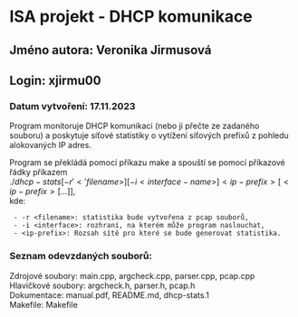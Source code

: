 # ISA projekt - DHCP komunikace

## Jméno autora: Veronika Jirmusová
## Login: xjirmu00
### Datum vytvoření: 17.11.2023

Program monitoruje DHCP komunikaci (nebo ji přečte ze zadaného souboru) a poskytuje síťové  statistiky o vytížení síťových prefixů z pohledu alokovaných IP adres.

Program se překládá pomocí příkazu make a spouští se pomocí příkazové řádky příkazem 
<br> $./dhcp-stats [-r '<'filename>] [-i <interface-name>] <ip-prefix> [ <ip-prefix> [ ... ] ],$<br>
kde:

     - -r <filename>: statistika bude vytvořena z pcap souborů,
     - -i <interface>: rozhraní, na kterém může program naslouchat,
     - <ip-prefix>: Rozsah sítě pro které se bude generovat statistika.


### Seznam odevzdaných souborů:
Zdrojové soubory: main.cpp, argcheck.cpp, parser.cpp, pcap.cpp <br>
Hlavičkové soubory: argcheck.h, parser.h, pcap.h <br>
Dokumentace: manual.pdf, README.md, dhcp-stats.1 <br>
Makefile: Makefile
